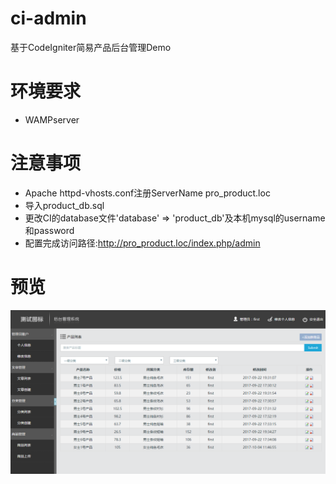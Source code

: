 # ci-admin
基于CodeIgniter简易产品后台管理Demo
# 环境要求
* WAMPserver
# 注意事项
* Apache httpd-vhosts.conf注册ServerName pro_product.loc
* 导入product_db.sql
* 更改CI的database文件'database' => 'product_db'及本机mysql的username和password
* 配置完成访问路径:http://pro_product.loc/index.php/admin
# 预览
![ci-admin](https://github.com/oncestep/ci-admin/raw/master/img_cache/ci-admin.png)
